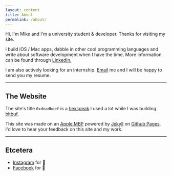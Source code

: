 ```yaml
---
layout: content
title: About
permalink: /about/
---
```

Hi, I'm Mike and I'm a university student & developer. Thanks for visiting my site.

I build iOS / Mac apps, dabble in other cool programming languages and write
about software development when I have the time. More information can be found through <a href="https://www.linkedin.com/in/mikejschoi" data-network="LinkedIn" data-proofer-ignore>LinkedIn.</a>

I am also actively looking for an internship. [Email](mailto:mkchoi212@icloud.com) me and I will be happy to
send you my resume.

----

## The Website
The site's title `0xdeadbeef` is a [hexspeak](https://en.wikipedia.org/wiki/Hexspeak) I used a lot while I was building [bitbuf](https://github.com/mkchoi212/bitbuf).

This site was made on an [Apple MBP](https://www.apple.com/) powered by [Jekyll](https://jekyllrb.com) on [Github Pages](https://pages.github.com).
I'd love to hear your feedback on this site and my work.

----

## Etcetera

- [Instagram](https://www.instagram.com/mikejschoi/) for 📸
- [Facebook](https://www.facebook.com/mikejchoijr) for 🕺


